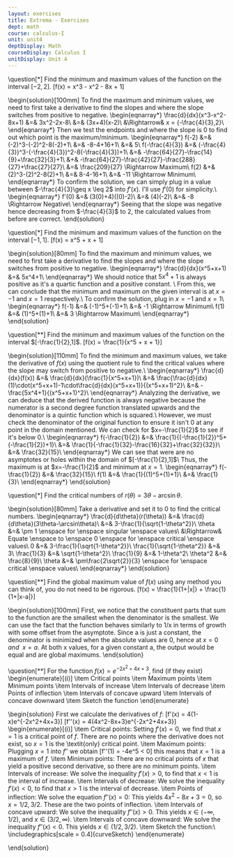 ```yaml
---
layout: exercises
title: Extrema - Exercises
dept: math
course: calculus-I
unit: unit4
deptDisplay: Math
courseDisplay: Calculus I
unitDisplay: Unit 4
---
```


\question[$*$] Find the minimum and maximum values of the function on the interval $[-2,2]$.
\[f(x) = x^3 - x^2 - 8x + 1\]

\begin{solution}[100mm]
To find the maximum and minimum values, we need to first take a derivative to find the slopes and where the slope switches from positive to negative.
\begin{eqnarray*}
\frac{d}{dx}(x^3-x^2-8x+1) &=& 3x^2-2x-8\\
&=& (3x+4)(x-2)\\
&\Rightarrow& x = {-\frac{4}{3},2}\\
\end{eqnarray*}
Then we test the endpoints and where the slope is 0 to find out which point is the maximum/minimum.
\begin{eqnarray*}
f(-2) &=& (-2)^3-(-2)^2-8(-2)+1\\
&=& -8-4+16+1\\
&=& 5\\
f(-\frac{4}{3}) &=& (-\frac{4}{3})^3-(-\frac{4}{3})^2-8(-\frac{4}{3})+1\\
&=& -\frac{64}{27}-\frac{14}{9}+\frac{32}{3}+1\\
&+& -\frac{64}{27}-\frac{42}{27}-\frac{288}{27}+\frac{27}{27}\\
&=& \frac{209}{27} \Rightarrow Maximum\\
f(2) &+& (2)^3-(2)^2-8(2)+1\\
&=& 8-4-16+1\\
&=& -11 \Rightarrow Minimum\\
\end{eqnarray*}
To confirm the solution, we can simply plug in a value between $-\frac{4}{3}\geq x \leq 2$ into $f'(x)$. I'll use $f'(0)$ for simplicity.\\
\begin{eqnarray*}
f'(0) &=& (3(0)+4)((0)-2)\\
&=& (4)(-2)\\
&=& -8 \Rightarrow Negative\\
\end{eqnarray*}
Seeing that the slope was negative hence decreasing from $-\frac{4}{3}$ to $2$, the calculated values from before are correct.
\end{solution}

\question[$*$] Find the minimum and maximum values of the function on the interval $[-1,1]$.
\[f(x) = x^5 + x + 1\]

\begin{solution}[80mm]
To find the maximum and minimum values, we need to first take a derivative to find the slopes and where the slope switches from positive to negative.
\begin{eqnarray*}
\frac{d}{dx}(x^5+x+1) &=& 5x^4+1\\
\end{eqnarray*}
We should notice that $5x^4+1$ is always positive as it's a quartic function and a positive constant. \\
From this, we can conclude that the minimum and maximum on the given interval is at $x = -1$ and $x = 1$ respectively.\\
To confirm the solution, plug in $x = -1$ and $x = 1$\\
\begin{eqnarray*}
f(-1) &=& (-1)^5+(-1)+1\\
&=& -1 \Rightarrow Minimum\\
f(1) &=& (1)^5+(1)+1\\
&=& 3 \Rightarrow Maximum\\
\end{eqnarray*}
\end{solution}

\question[$**$] Find the minimum and maximum values of the function on the interval $[-\frac{1}{2},1]$.
\[f(x) = \frac{1}{x^5 + x + 1}\]

\begin{solution}[110mm]
To find the minimum and maximum values, we take the derivative of $f(x)$ using the quotient rule to find the critical values where the slope may switch from positive to negative.\\
\begin{eqnarray*}
\frac{d}{dx}(f(x)) &=& \frac{d}{dx}(\frac{1}{x^5+x+1})\\
&=& \frac{\frac{d}{dx}(1)\cdot(x^5+x+1)-1\cdot\frac{d}{dx}(x^5+x+1)}{(x^5+x+1)^2}\\
&=& -\frac{5x^4+1}{(x^5+x+1)^2}\\
\end{eqnarray*}
Analyzing the derivative, we can deduce that the derived function is always negative because the numerator is a second degree function translated upwards and the denominator is a quintic function which is squared.\\
However, we must check the denominator of the original function to ensure it isn't 0 at any point in the domain mentioned. We can check for $x=-\frac{1}{2}$ to see if it's below 0.\\
\begin{eqnarray*}
f(-\frac{1}{2}) &=& \frac{1}{(-\frac{1}{2})^5+(-\frac{1}{2})+1}\\
&=& \frac{1}{-\frac{1}{32}-\frac{16}{32}+\frac{32}{32}}\\
&=& \frac{32}{15}\\
\end{eqnarray*}
We can see that were are no asymptotes or holes within the domain of $[-\frac{1}{2},1]$\\
Thus, the maximum is at $x=-\frac{1}{2}$ and minimum at $x=1$.
\begin{eqnarray*}
f(-\frac{1}{2}) &=& \frac{32}{15}\\
f(1) &=& \frac{1}{(1)^5+(1)+1}\\
&=& \frac{1}{3}\\
\end{eqnarray*}
\end{solution}

\question[$*$] Find the critical numbers of $r(\theta) = 3\theta - \arcsin \theta$.

\begin{solution}[80mm]
Take a derivative and set it to 0 to find the critical numbers.
\begin{eqnarray*}
\frac{d}{d\theta}(r(\theta)) &=& \frac{d}{d\theta}(3\theta-\arcsin\theta)\\
&=& 3-\frac{1}{\sqrt{1-\theta^2}}\\
\theta &=& \pm 1 \enspace for \enspace singular \enspace values\\
&\Rightarrow& Equate \enspace to \enspace 0 \enspace for \enspace critical \enspace values\\
0 &=& 3-\frac{1}{\sqrt{1-\theta^2}}\\
\frac{1}{\sqrt{1-\theta^2}} &=& 3\\
\frac{1}{3} &=& \sqrt{1-\theta^2}\\
\frac{1}{9} &=& 1-\theta^2\\
\theta^2 &=& \frac{8}{9}\\
\theta &=& \pm\frac{2\sqrt{2}}{3} \enspace for \enspace critical \enspace values\\
\end{eqnarray*}
\end{solution}

\question[$**$] Find the global maximum value of $f(x)$ using any method you can think of, you do not need to be rigorous.
\[f(x) = \frac{1}{1+|x|} + \frac{1}{1+|x-a|}\]

\begin{solution}[100mm]
First, we notice that the constituent parts that sum to the function are the smallest when the denominator is the smallest.
We can use the fact that the function behaves similarly to 1/x in terms of growth with some offset from the asymptote. 
Since a is just a constant, the denominator is minimized when the absolute values are 0, hence at $x=0 \enspace and \enspace x=a$.
At both x values, for a given constant a, the output would be equal and are global maximums.
\end{solution}


\question[$**$] For the function $f(x) = e^{-2x^2+4x+3}$, find (if they exist)
\begin{enumerate}[(i)]
\item Critical points
\item Maximum points
\item Minimum points
\item Intervals of increase
\item Intervals of decrease
\item Points of inflection
\item Intervals of concave upward
\item Intervals of concave downward
\item Sketch the function
\end{enumerate}

\begin{solution}
First we calculate the derivatives of $f$:
\[f'(x) = 4(1-x)e^{-2x^2+4x+3}\]
\[f''(x) = 4(4x^2-8x+3)e^{-2x^2+4x+3}\]
\begin{enumerate}[(i)]
\item Critical points: Setting $f'(x) = 0$, we find that $x = 1$ is a critical point of $f$. There are no points where the derivative does not exist, so $x = 1$ is the \textit{only} critical point.
\item Maximum points: Plugging $x = 1$ into $f''$ we obtain
\[f''(1) = -4e^5 < 0\]
this means that $x = 1$ is a maximum of $f$.
\item Minimum points: There are no critical points of $x$ that yield a positive second derivative, so there are no minimum points.
\item Intervals of increase: We solve the inequality $f'(x) > 0$, to find that $x < 1$ is the interval of increase.
\item Intervals of decrease: We solve the inequality $f'(x) < 0$, to find that $x > 1$ is the interval of decrease.
\item Points of inflection: We solve the equation $f''(x) = 0$: This yields $4x^2-8x+3 = 0$, so $x = 1/2, 3/2$. These are the two points of inflection.
\item Intervals of concave upward: We solve the inequality $f''(x) > 0$. This yields $x \in (-\infty,1/2)$, and $x\in(3/2,\infty)$.
\item Intervals of concave downward: We solve the inequality $f''(x) < 0$. This yields $x\in(1/2,3/2)$.
\item Sketch the function:\\
\includegraphics[scale = 0.4]{curveSketch}
\end{enumerate}


\end{solution}
